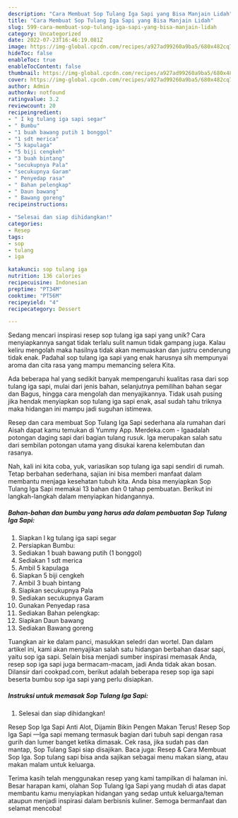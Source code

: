 ```yaml
---
description: "Cara Membuat Sop Tulang Iga Sapi yang Bisa Manjain Lidah"
title: "Cara Membuat Sop Tulang Iga Sapi yang Bisa Manjain Lidah"
slug: 599-cara-membuat-sop-tulang-iga-sapi-yang-bisa-manjain-lidah
category: Uncategorized
date: 2022-07-23T16:46:19.081Z
image: https://img-global.cpcdn.com/recipes/a927ad99260a9ba5/680x482cq70/sop-tulang-iga-sapi-foto-resep-utama.jpg
hideToc: false
enableToc: true
enableTocContent: false
thumbnail: https://img-global.cpcdn.com/recipes/a927ad99260a9ba5/680x482cq70/sop-tulang-iga-sapi-foto-resep-utama.jpg
cover: https://img-global.cpcdn.com/recipes/a927ad99260a9ba5/680x482cq70/sop-tulang-iga-sapi-foto-resep-utama.jpg
author: Admin
authorAv: notfound
ratingvalue: 3.2
reviewcount: 20
recipeingredient:
- " I kg tulang iga sapi segar"
- " Bumbu"
- "1 buah bawang putih 1 bonggol"
- "1 sdt merica"
- "5 kapulaga"
- "5 biji cengkeh"
- "3 buah bintang"
- "secukupnya Pala"
- "secukupnya Garam"
- " Penyedap rasa"
- " Bahan pelengkap"
- " Daun bawang"
- " Bawang goreng"
recipeinstructions:

- "Selesai dan siap dihidangkan!"
categories:
- Resep
tags:
- sop
- tulang
- iga

katakunci: sop tulang iga 
nutrition: 136 calories
recipecuisine: Indonesian
preptime: "PT34M"
cooktime: "PT56M"
recipeyield: "4"
recipecategory: Dessert

---
```





Sedang mencari inspirasi resep sop tulang iga sapi yang unik? Cara menyiapkannya sangat tidak terlalu sulit namun tidak gampang juga. Kalau keliru mengolah maka hasilnya tidak akan memuaskan dan justru cenderung tidak enak. Padahal sop tulang iga sapi yang enak harusnya sih mempunyai aroma dan cita rasa yang mampu memancing selera Kita.





Ada beberapa hal yang sedikit banyak mempengaruhi kualitas rasa dari sop tulang iga sapi, mulai dari jenis bahan, selanjutnya pemilihan bahan segar dan Bagus, hingga cara mengolah dan menyajikannya. Tidak usah pusing jika hendak menyiapkan sop tulang iga sapi enak,      asal sudah tahu triknya maka hidangan ini mampu jadi suguhan istimewa.














Resep dan cara membuat Sop Tulang Iga Sapi sederhana ala rumahan dari Aisah dapat kamu temukan di Yummy App. Merdeka.com - Igaadalah potongan daging sapi dari bagian tulang rusuk. Iga merupakan salah satu dari sembilan potongan utama yang disukai karena kelembutan dan rasanya.






Nah, kali ini kita coba, yuk, variasikan sop tulang iga sapi sendiri di rumah. Tetap berbahan sederhana, sajian ini bisa memberi manfaat dalam membantu menjaga kesehatan tubuh kita. Anda bisa menyiapkan Sop Tulang Iga Sapi memakai 13 bahan dan 0 tahap pembuatan. Berikut ini langkah-langkah dalam menyiapkan hidangannya.

<!--inarticleads1-->

##### Bahan-bahan dan bumbu yang harus ada dalam pembuatan Sop Tulang Iga Sapi:

1. Siapkan  I kg tulang iga sapi segar
1. Persiapkan  Bumbu:
1. Sediakan 1 buah bawang putih (1 bonggol)
1. Sediakan 1 sdt merica
1. Ambil 5 kapulaga
1. Siapkan 5 biji cengkeh
1. Ambil 3 buah bintang
1. Siapkan secukupnya Pala
1. Sediakan secukupnya Garam
1. Gunakan  Penyedap rasa
1. Sediakan  Bahan pelengkap:
1. Siapkan  Daun bawang
1. Sediakan  Bawang goreng


Tuangkan air ke dalam panci, masukkan seledri dan wortel. Dan dalam artikel ini, kami akan menyajikan salah satu hidangan berbahan dasar sapi, yaitu sop iga sapi. Selain bisa menjadi sumber inspirasi memasak Anda, resep sop iga sapi juga bermacam-macam, jadi Anda tidak akan bosan. Dilansir dari cookpad.com, berikut adalah beberapa resep sop iga sapi beserta bumbu sop iga sapi yang perlu disiapkan. 

<!--inarticleads2-->

##### Instruksi untuk memasak Sop Tulang Iga Sapi:


1. Selesai dan siap dihidangkan!

Resep Sop Iga Sapi Anti Alot, Dijamin Bikin Pengen Makan Terus! Resep Sop Iga Sapi —Iga sapi memang termasuk bagian dari tubuh sapi dengan rasa gurih dan lumer banget ketika dimasak. Cek rasa, jika sudah pas dan mantap, Sop Tulang Sapi siap disajikan. Baca juga: Resep &amp; Cara Membuat Sop Iga. Sop tulang sapi bisa anda sajikan sebagai menu makan siang, atau makan malam untuk keluarga. 

Terima kasih telah menggunakan resep yang kami tampilkan di halaman ini. Besar harapan kami, olahan Sop Tulang Iga Sapi yang mudah di atas dapat membantu kamu menyiapkan hidangan yang sedap untuk keluarga/teman ataupun menjadi inspirasi dalam berbisnis kuliner. Semoga bermanfaat dan selamat mencoba!
